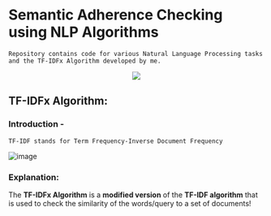 # Semantic Adherence Checking using NLP Algorithms

    Repository contains code for various Natural Language Processing tasks and the TF-IDFx Algorithm developed by me.

<p align="center">
<img src="https://res.cloudinary.com/rsmglobal/image/fetch/t_default/f_auto/q_auto/https://www.rsm.global/singapore/sites/default/files/media/Publications/Our%20Expert%20Insights/rsm-tmt-nlp.jpg"></p>

## TF-IDFx Algorithm:

### Introduction -
    TF-IDF stands for Term Frequency-Inverse Document Frequency
![image](https://user-images.githubusercontent.com/70912643/148727770-7f03bfd3-810b-405c-a817-e0985af3d5d9.png)


### Explanation:
The **TF-IDFx Algorithm** is a **modified version** of the **TF-IDF algorithm** that is used to check the similarity of the words/query to a set of documents!
